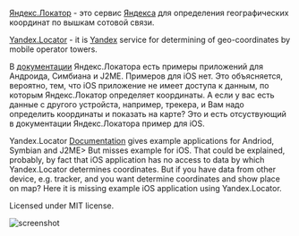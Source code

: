 [Яндекс.Локатор](http://api.yandex.ru/locator/ "Яндекс.Локатор") - это сервис [Яндекса](http://company.yandex.ru "Яндекс") для определения географических координат по вышкам сотовой связи.

[Yandex.Locator](http://api.yandex.ru/locator/ "Яндекс.Локатор") - it is [Yandex](http://company.yandex.com "Yandex") service for determining of geo-coordinates by mobile operator towers.

В [документации](http://api.yandex.ru/locator/doc/dg/samples/mobapp.xml "Документация") Яндекс.Локатора есть примеры приложений для Андроида, Симбиана и J2ME. Примеров для iOS нет. Это объясняется, вероятно, тем, что iOS приложение не имеет доступа к данным, по которым Яндекс.Локатор определяет координаты. А если у вас есть данные с другого устройста, например, трекера, и Вам надо определить координаты и показать на карте? Это и есть отсуствующий в документации Яндекс.Локатора пример для iOS.

Yandex.Locator [Documentation](http://api.yandex.ru/locator/doc/dg/samples/mobapp.xml "Documentation") gives example applications for Andriod, Symbian and J2ME> But misses example for iOS. That could be explained, probably, by fact that iOS application has no access to data by which Yandex.Locator determines coordinates. But if you have data from other device, e.g. tracker, and you want determine coordinates and show place on map? Here it is missing example iOS application using Yandex.Locator. 

Licensed under MIT license.

![screenshot](http://w7software.com/images/ScreenShotMissingYandexLocatorAPIiOSExample.png)